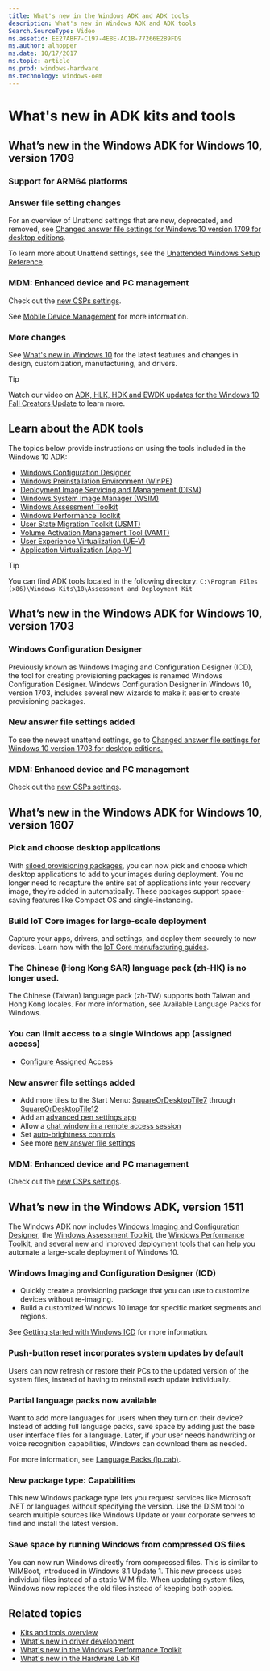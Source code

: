```yaml
---
title: What's new in the Windows ADK and ADK tools
description: What's new in Windows ADK and ADK tools
Search.SourceType: Video
ms.assetid: EE27ABF7-C197-4E8E-AC1B-77266E2B9FD9
ms.author: alhopper
ms.date: 10/17/2017
ms.topic: article
ms.prod: windows-hardware
ms.technology: windows-oem
---
```

# What's new in ADK kits and tools

## What’s new in the Windows ADK for Windows 10, version 1709

### Support for ARM64 platforms

### Answer file setting changes

For an overview of Unattend settings that are new, deprecated, and removed, see [Changed answer file settings for Windows 10 version 1709 for desktop editions](https://msdn.microsoft.com/en-us/windows/hardware/commercialize/customize/desktop/unattend/changed-answer-file-settings-for-windows-10-build-1709).

To learn more about Unattend settings, see the [Unattended Windows Setup Reference](https://docs.microsoft.com/en-us/windows-hardware/customize/desktop/unattend/).

### MDM: Enhanced device and PC management

Check out the [new CSPs settings](https://docs.microsoft.com/en-us/windows/client-management/mdm/new-in-windows-mdm-enrollment-management#whatsnew1709).

See [Mobile Device Management](https://docs.microsoft.com/en-us/windows/client-management/mdm/) for more information.

### More changes

See [What's new in Windows 10](what-s-new-in-windows.md) for the latest features and changes in design, customization, manufacturing, and drivers.

> [!TIP]
> Watch our video on [ADK, HLK, HDK and EWDK updates for the Windows 10 Fall Creators Update](https://channel9.msdn.com/Events/WinHEC/WinHEC-Online/ADK-HLK-HDK-and-EWDK-updates-for-the-Windows-10-Fall-Creators-Update) to learn more.

## Learn about the ADK tools

The topics below provide instructions on using the tools included in the Windows 10 ADK:

* [Windows Configuration Designer](https://docs.microsoft.com/en-us/windows/configuration/provisioning-packages/provisioning-packages)
* [Windows Preinstallation Environment (WinPE)](https://docs.microsoft.com/en-us/windows-hardware/manufacture/desktop/winpe-intro)
* [Deployment Image Servicing and Management (DISM)](https://docs.microsoft.com/en-us/windows-hardware/manufacture/desktop/dism---deployment-image-servicing-and-management-technical-reference-for-windows)
* [Windows System Image Manager (WSIM)](https://docs.microsoft.com/en-us/windows-hardware/customize/desktop/wsim/windows-system-image-manager-technical-reference)
* [Windows Assessment Toolkit](https://docs.microsoft.com/en-us/windows-hardware/test/assessments/)
* [Windows Performance Toolkit](https://docs.microsoft.com/en-us/windows-hardware/test/wpt/)
* [User State Migration Toolkit (USMT)](https://docs.microsoft.com/en-us/windows/deployment/usmt/usmt-reference)
* [Volume Activation Management Tool (VAMT)](https://docs.microsoft.com/en-us/windows/deployment/volume-activation/volume-activation-management-tool)
* [User Experience Virtualization (UE-V)](https://docs.microsoft.com/en-us/windows/configuration/ue-v/uev-for-windows)
* [Application Virtualization (App-V)](https://docs.microsoft.com/en-us/windows/application-management/app-v/appv-for-windows)

> [!Tip]
> You can find ADK tools located in the following directory:
> `C:\Program Files (x86)\Windows Kits\10\Assessment and Deployment Kit`

## What’s new in the Windows ADK for Windows 10, version 1703

### Windows Configuration Designer

Previously known as Windows Imaging and Configuration Designer (ICD), the tool for creating provisioning packages is renamed Windows Configuration Designer. Windows Configuration Designer in Windows 10, version 1703, includes several new wizards to make it easier to create provisioning packages.

### New answer file settings added

To see the newest unattend settings, go to [Changed answer file settings for Windows 10 version 1703 for desktop editions.](https://msdn.microsoft.com/en-us/windows/hardware/commercialize/customize/desktop/unattend/changed-answer-file-settings-for-windows-10-build-1703)

### MDM: Enhanced device and PC management

Check out the [new CSPs settings](https://docs.microsoft.com/en-us/windows/client-management/mdm/new-in-windows-mdm-enrollment-management#a-href-idwhatsnew10awhats-new-in-windows-10-version-1703).

## What’s new in the Windows ADK for Windows 10, version 1607

### Pick and choose desktop applications

With [siloed provisioning packages](https://msdn.microsoft.com/windows/hardware/commercialize/manufacture/desktop/siloed-provisioning-packages), you can now pick and choose which desktop applications to add to your images during deployment. You no longer need to recapture the entire set of applications into your recovery image, they’re added in automatically. These packages support space-saving features like Compact OS and single-instancing. 

### Build IoT Core images for large-scale deployment

Capture your apps, drivers, and settings, and deploy them securely to new devices. Learn how with the [IoT Core manufacturing guides](https://msdn.microsoft.com/windows/hardware/commercialize/manufacture/iot/iot-core-manufacturing-guide).

### The Chinese (Hong Kong SAR) language pack (zh-HK) is no longer used.

The Chinese (Taiwan) language pack (zh-TW) supports both Taiwan and Hong Kong locales. For more information, see Available Language Packs for Windows.

### You can limit access to a single Windows app (assigned access)

* [Configure Assigned Access](https://msdn.microsoft.com/library/windows/hardware/mt620043)

### New answer file settings added

* Add more tiles to the Start Menu: [SquareOrDesktopTile7](https://msdn.microsoft.com/library/windows/hardware/dn915881) through [SquareOrDesktopTile12](https://msdn.microsoft.com/library/windows/hardware/dn915868)
* Add an [advanced pen settings app](https://msdn.microsoft.com/library/windows/hardware/mt757353)
* Allow a [chat window in a remote access session](https://msdn.microsoft.com/library/windows/hardware/mt752384)
* Set [auto-brightness controls](https://msdn.microsoft.com/library/windows/hardware/dn757391)
* See more [new answer file settings](https://msdn.microsoft.com/library/windows/hardware/mt750416.aspx)

### MDM: Enhanced device and PC management

Check out the [new CSPs settings](https://msdn.microsoft.com/en-us/library/windows/hardware/mt299056.aspx#whatsnew_1607).

## What’s new in the Windows ADK, version 1511

The Windows ADK now includes [Windows Imaging and Configuration Designer](https://msdn.microsoft.com/library/windows/hardware/dn916113.aspx), the [Windows Assessment Toolkit](https://msdn.microsoft.com/windows/hardware/commercialize/test/assessments/index), the [Windows Performance Toolkit](https://msdn.microsoft.com/windows/hardware/commercialize/test/wpt/index), and several new and improved deployment tools that can help you automate a large-scale deployment of Windows 10.

### Windows Imaging and Configuration Designer (ICD)

* Quickly create a provisioning package that you can use to customize devices without re-imaging.
* Build a customized Windows 10 image for specific market segments and regions.

See [Getting started with Windows ICD](https://msdn.microsoft.com/library/windows/hardware/dn916112.aspx) for more information.

### Push-button reset incorporates system updates by default

Users can now refresh or restore their PCs to the updated version of the system files, instead of having to reinstall each update individually.

### Partial language packs now available

Want to add more languages for users when they turn on their device? Instead of adding full language packs, save space by adding just the base user interface files for a language. Later, if your user needs handwriting or voice recognition capabilities, Windows can download them as needed.

For more information, see [Language Packs (lp.cab)](https://msdn.microsoft.com/windows/hardware/commercialize/manufacture/desktop/language-packs-and-windows-deployment).

### New package type: Capabilities

This new Windows package type lets you request services like Microsoft .NET or languages without specifying the version. Use the DISM tool to search multiple sources like Windows Update or your corporate servers to find and install the latest version.

### Save space by running Windows from compressed OS files

You can now run Windows directly from compressed files. This is similar to WIMBoot, introduced in Windows 8.1 Update 1. This new process uses individual files instead of a static WIM file. When updating system files, Windows now replaces the old files instead of keeping both copies.

## Related topics

* [Kits and tools overview](kits-and-tools-overview.md)
* [What's new in driver development](https://msdn.microsoft.com/windows/hardware/drivers/what-s-new-in-driver-development)
* [What's new in the Windows Performance Toolkit](https://msdn.microsoft.com/en-us/library/windows/hardware/dn927303.aspx)
* [What's new in the Hardware Lab Kit](https://msdn.microsoft.com/library/windows/hardware/mt187880.aspx)
